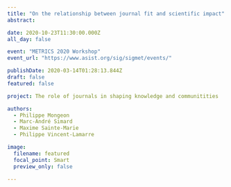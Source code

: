 ```yaml
---
title: "On the relationship between journal fit and scientific impact"
abstract:

date: 2020-10-23T11:30:00.000Z
all_day: false

event: "METRICS 2020 Workshop"
event_url: "https://www.asist.org/sig/sigmet/events/"

publishDate: 2020-03-14T01:28:13.844Z
draft: false
featured: false

project: The role of journals in shaping knowledge and communitities

authors:
  - Philippe Mongeon
  - Marc-André Simard
  - Maxime Sainte-Marie
  - Philippe Vincent-Lamarre

image:
  filename: featured
  focal_point: Smart
  preview_only: false
  
---
```

